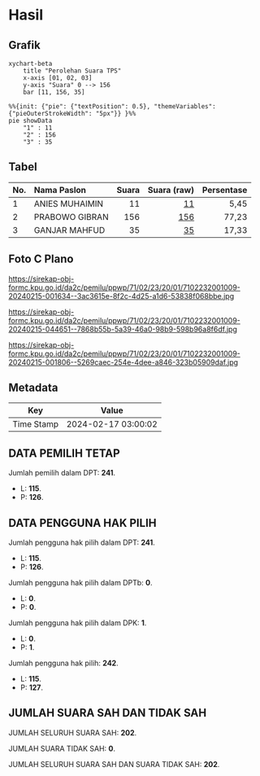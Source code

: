 # Hasil

## Grafik

```mermaid
xychart-beta
    title "Perolehan Suara TPS"
    x-axis [01, 02, 03]
    y-axis "Suara" 0 --> 156
    bar [11, 156, 35]
```

```mermaid
%%{init: {"pie": {"textPosition": 0.5}, "themeVariables": {"pieOuterStrokeWidth": "5px"}} }%%
pie showData
    "1" : 11
    "2" : 156
    "3" : 35
```

## Tabel

| No. | Nama Paslon    | Suara | Suara (raw) | Persentase |
|:--- |:-------------- | -----:| -----------:| ----------:|
| 1   | ANIES MUHAIMIN | 11    | [11][p-1]   | 5,45       |
| 2   | PRABOWO GIBRAN | 156   | [156][p-2]  | 77,23      |
| 3   | GANJAR MAHFUD  | 35    | [35][p-3]   | 17,33      |


[p-1]: https://github.com/gigit-pemilu/pemilu-2024-71-sulawesi-utara/blob/main/pilpres/hitung-suara/sub/71-sulawesi-utara/sub/02-minahasa/sub/23-mandolang/sub/2001-kalasey-satu/sub/009-tps/sub/paslon-1.txt
[p-2]: https://github.com/gigit-pemilu/pemilu-2024-71-sulawesi-utara/blob/main/pilpres/hitung-suara/sub/71-sulawesi-utara/sub/02-minahasa/sub/23-mandolang/sub/2001-kalasey-satu/sub/009-tps/sub/paslon-2.txt
[p-3]: https://github.com/gigit-pemilu/pemilu-2024-71-sulawesi-utara/blob/main/pilpres/hitung-suara/sub/71-sulawesi-utara/sub/02-minahasa/sub/23-mandolang/sub/2001-kalasey-satu/sub/009-tps/sub/paslon-3.txt

## Foto C Plano

https://sirekap-obj-formc.kpu.go.id/da2c/pemilu/ppwp/71/02/23/20/01/7102232001009-20240215-001634--3ac3615e-8f2c-4d25-a1d6-53838f068bbe.jpg

https://sirekap-obj-formc.kpu.go.id/da2c/pemilu/ppwp/71/02/23/20/01/7102232001009-20240215-044651--7868b55b-5a39-46a0-98b9-598b96a8f6df.jpg

https://sirekap-obj-formc.kpu.go.id/da2c/pemilu/ppwp/71/02/23/20/01/7102232001009-20240215-001806--5269caec-254e-4dee-a846-323b05909daf.jpg


## Metadata

| Key        | Value               |
| ---------- | ------------------- |
| Time Stamp | 2024-02-17 03:00:02 |


## DATA PEMILIH TETAP

Jumlah pemilih dalam DPT: **241**.
 * L: **115**.
 * P: **126**.

## DATA PENGGUNA HAK PILIH

Jumlah pengguna hak pilih dalam DPT: **241**.
 * L: **115**.
 * P: **126**.

Jumlah pengguna hak pilih dalam DPTb: **0**.
 * L: **0**.
 * P: **0**.

Jumlah pengguna hak pilih dalam DPK: **1**.
 * L: **0**.
 * P: **1**.

Jumlah pengguna hak pilih: **242**.
 * L: **115**.
 * P: **127**.

## JUMLAH SUARA SAH DAN TIDAK SAH

JUMLAH SELURUH SUARA SAH: **202**.

JUMLAH SUARA TIDAK SAH: **0**.

JUMLAH SELURUH SUARA SAH DAN SUARA TIDAK SAH: **202**.


